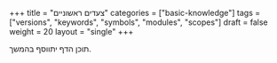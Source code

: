 +++
title = "צעדים ראשוניים"
categories = ["basic-knowledge"]
tags = ["versions", "keywords", "symbols", "modules", "scopes"]
draft = false
weight = 20
layout = "single"
+++

תוכן הדף יתווסף בהמשך.